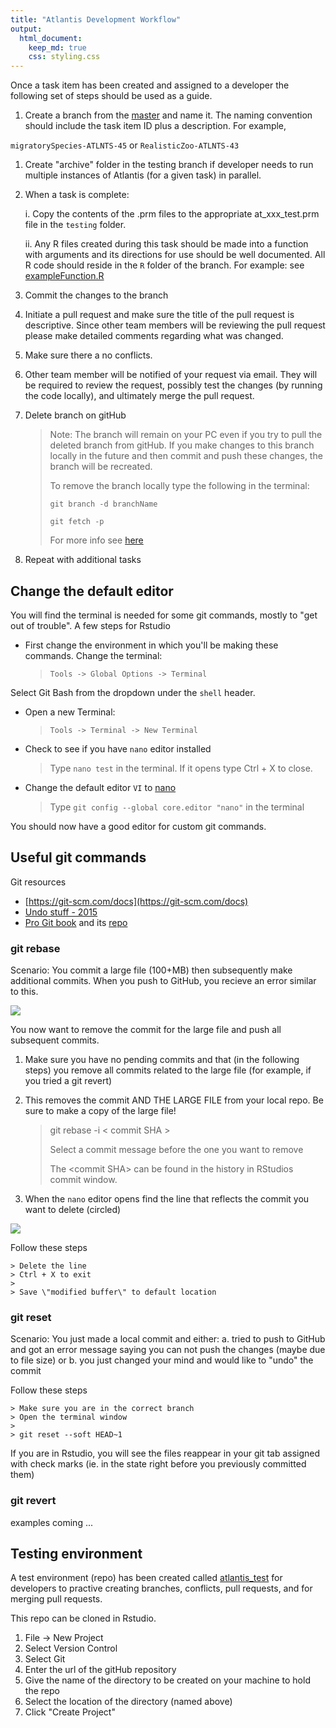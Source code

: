 ```yaml
---
title: "Atlantis Development Workflow"
output: 
  html_document:
    keep_md: true
    css: styling.css
---
```





Once a task item has been created and assigned to a developer the following set of steps should be used as a guide.

1. Create a branch from the [master](https://github.com/NOAA-EDAB/neus-atlantis) and name it. The naming convention should include the task item ID plus a description. For example,

  `migratorySpecies-ATLNTS-45` or `RealisticZoo-ATLNTS-43`

1. Create "archive" folder in the testing branch if developer needs to run multiple instances of Atlantis (for a given task) in parallel.

1. When a task is complete:

    i. Copy the contents of the .prm files to the appropriate at_xxx_test.prm file in the `testing` folder.
    
    ii. Any R files created during this task should be made into a function with arguments and its directions for use should be well documented. All R code should reside in the `R` folder of the branch. For example: see [exampleFunction.R](https://raw.githubusercontent.com/NOAA-EDAB/neus-atlantis/master/R/exampleFunction.R)
    

1. Commit the changes to the branch

1. Initiate a pull request and make sure the title of the pull request is descriptive. Since other team members will be reviewing the pull request please make detailed comments regarding what was changed.

1. Make sure there a no conflicts.

1. Other team member will be notified of your request via email. They will be required to review the request, possibly test the changes (by running the code locally), and ultimately merge the pull request.

1. Delete branch on gitHub 

    > Note: The branch will remain on your PC even if you try to pull the deleted branch from gitHub. If you make changes to this branch locally in the future and then commit and push these changes,  the branch will be recreated.
    >
    > To remove the branch locally type the following in the terminal:
    >
    > `git branch -d branchName`
    >
    > `git fetch -p`
    >
    > For more info see [here](https://www.freecodecamp.org/news/how-to-delete-a-git-branch-both-locally-and-remotely/)

1. Repeat with additional tasks

## Change the default editor

You will find the terminal is needed for some git commands, mostly to "get out of trouble". A few steps for Rstudio

* First change the environment in which you'll be making these commands. Change the terminal:

    > `Tools -> Global Options -> Terminal`

Select Git Bash from the dropdown under the `shell` header. 

* Open a new Terminal:

    > `Tools -> Terminal -> New Terminal`

* Check to see if you have `nano` editor installed

    > Type `nano test` in the terminal. 
    > If it opens type Ctrl + X to close.

* Change the default editor `VI` to [nano](https://www.oreilly.com/library/view/gitlab-cookbook/9781783986842/apas07.html)

    >Type `git config --global core.editor "nano"` in the terminal

You should now have a good editor for custom git commands.

## Useful git commands

Git resources

* [https://git-scm.com/docs](https://git-scm.com/docs)
* [Undo stuff - 2015](https://github.blog/2015-06-08-how-to-undo-almost-anything-with-git/)
* [Pro Git book](https://git-scm.com/book/en/v2) and its [repo](https://github.com/progit/progit2)

### git rebase

Scenario: You commit a large file (100+MB) then subsequently make additional commits. When you push to GitHub, you recieve an error similar to this.

![](https://raw.githubusercontent.com/NOAA-EDAB/neus-atlantis/master/docs/GitError-LargeFileSize.PNG)<!-- -->

You now want to remove the commit for the large file and push all subsequent commits.

1. Make sure you have no pending commits and that (in the following steps) you remove all commits related to the large file (for example, if you tried a git revert)

2. This removes the commit AND THE LARGE FILE from your local repo. Be sure to make a copy of the large file!

    > git rebase -i \< commit SHA \>
    >
    > Select a commit message before the one you want to remove
    >
    > The \<commit SHA\> can be found in the history in RStudios commit window.
    
3. When the `nano` editor opens find the line that reflects the commit you want to delete (circled)

![](https://raw.githubusercontent.com/NOAA-EDAB/neus-atlantis/master/docs/rebaseInNano-LargeFileSize.PNG)<!-- -->

Follow these steps

    > Delete the line
    > Ctrl + X to exit
    >
    > Save \"modified buffer\" to default location

### git reset

Scenario: You just made a local commit and either: 
  a. tried to push to GitHub and got an error message saying you can not push the changes (maybe due to file size) or
  b. you just changed your mind and would like to "undo" the commit
  
  Follow these steps
  
    > Make sure you are in the correct branch
    > Open the terminal window
    >
    > git reset --soft HEAD~1
    
If you are in Rstudio, you will see the files reappear in your git tab assigned with check marks (ie. in the state right before you previously committed them)

### git revert

examples coming ...


## Testing environment

A test environment (repo) has been created called [atlantis_test](https://github.com/andybeet/atlantis_test) for developers to practive creating branches, conflicts, pull requests, and for merging pull requests. 

This repo can be cloned in Rstudio.

1. File -> New Project
1. Select Version Control
1. Select Git
1. Enter the url of the gitHub repository
1. Give the name of the directory to be created on your machine to hold the repo
1. Select the location of the directory (named above)
1. Click "Create Project"

